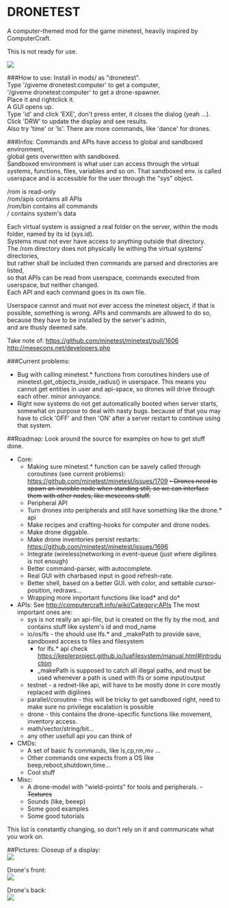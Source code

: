 DRONETEST
=========

A computer-themed mod for the game minetest, heavily inspired by ComputerCraft.

This is not ready for use.

<img src="http://dunkelraum.net/share/screen4.png"/>

###How to use:
Install in mods/ as "dronetest".  
Type '/giveme dronetest:computer' to get a computer,  
'/giveme dronetest:computer' to get a drone-spawner.  
Place it and rightclick it.   
A GUI opens up.   
Type 'id' and click 'EXE', don't press enter, it closes the dialog (yeah ...).  
Click 'DRW' to update the display and see results.  
Also try 'time' or 'ls'. There are more commands, like 'dance' for drones.

###Infos:
Commands and APIs have access to global and sandboxed environment,  
global gets overwritten with sandboxed.  
Sandboxed environment is what user can access through the virtual systems, 
functions, files, variables and so on. 
That sandboxed env. is called userspace and is accessible for the user through the "sys" object. 

/rom is read-only  
/rom/apis contains all APIs  
/rom/bin contains all commands  
/ contains system's data  

Each virtual system is assigned a real folder on the server, within the mods folder, named by its id (sys.id).  
Systems must not ever have access to anything outside that directory.  
The /rom directory does not physically lie withing the virtual systems' directories,   
but rather shall be included then commands are parsed and directories are listed,   
so that APIs can be read from userspace, commands executed from userspace, but neither changed.  
Each API and each command goes in its own file.

Userspace cannot and must not ever access the minetest object, if that is possible, something is wrong.
APIs and commands are allowed to do so, because they have to be installed by the server's admin,  
and are thusly deemed safe.

Take note of:
https://github.com/minetest/minetest/pull/1606
http://mesecons.net/developers.php

###Current problems:
- Bug with calling minetest.* functions from coroutines hinders use of minetest.get_objects_inside_radius() in userspace.
This means you cannot get entities in user and api-space, so drones will drive through each other. minor annoyance.
- Right now systems do not get automatically booted when server starts, somewhat on purpose to deal with nasty bugs.
because of that you may have to click 'OFF' and then 'ON' after a server restart to continue using that system.


##Roadmap:
Look around the source for examples on how to get stuff done.  
- Core:
  - Making sure minetest.* function can be savely called through coroutines (see current problems): https://github.com/minetest/minetest/issues/1709
  ~~- Drones need to spawn an invisible node when standing still, so we can interface them with other nodes, like mesecons stuff.~~
  - Peripheral API
  - Turn drones into peripherals and still have something like the drone.* api
  - Make recipes and crafting-hooks for computer and drone nodes.
  - Make drone diggable.
  - Make drone inventories persist restarts: https://github.com/minetest/minetest/issues/1696
  - Integrate (wireless)networking in event-queue (just where digilines is not enough)
  - Better command-parser, with autocomplete.
  - Real GUI with charbased input in good refresh-rate.
  - Better shell, based on a better GUI. with color, and settable cursor-position, redraws...
  - Wrapping more important functions like load* and do*
- APIs:
See http://computercraft.info/wiki/Category:APIs
The most important ones are:
  - sys is not really an api-file, but is created on the fly by the mod, and contains stuff like system's id and mod_name
  - io/os/fs - the should use lfs.* and _makePath to provide save, sandboxed access to files and filesystem
    - for lfs.* api check https://keplerproject.github.io/luafilesystem/manual.html#introduction
    - _makePath is supposed to catch all illegal paths, and must be used whenever a path is used with lfs or some input/output
  - testnet - a rednet-like api, will have to be mostly done in core
    mostly replaced with digilines
  - parallel/coroutine - this will be tricky to get sandboxed right, need to make sure no privilege escalation is possible
  - drone - this contains the drone-specific functions like movement, inventory access.
  - math/vector/string/bit... 
  - any other usefull api you can think of
- CMDs:
  - A set of basic fs commands, like ls,cp,rm,mv ...
  - Other commands one expects from a OS like beep,reboot,shutdown,time...
  - Cool stuff
- Misc:
  - A drone-model with "wield-points" for tools and peripherals.
  ~~- Textures~~
  - Sounds (like, beeep)
  - Some good examples
  - Some good tutorials

This list is constantly changing, so don't rely on it and communicate what you work on.
  
  
  
##Pictures:
Closeup of a display:  
<img src="http://dunkelraum.net/share/screen5.png"/>  

Drone's front:  
<img src="http://dunkelraum.net/share/screen7.png"/>  

Drone's back:  
<img src="http://dunkelraum.net/share/screen6.png"/>  

